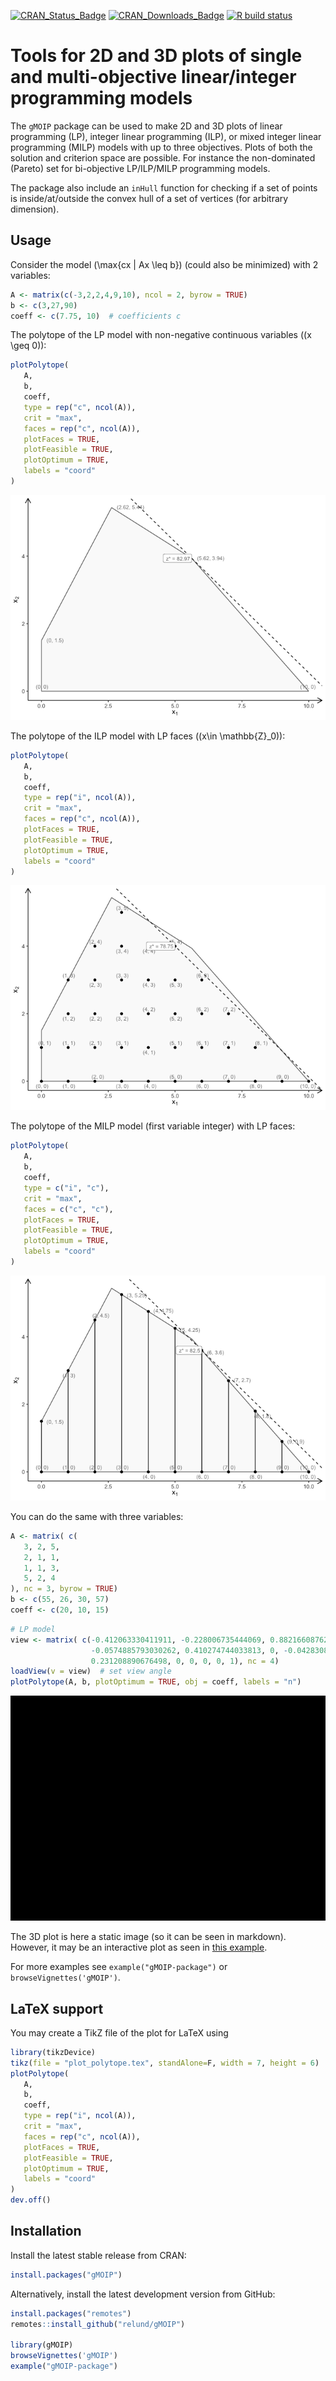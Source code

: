 
<!-- README.md is generated from README.Rmd. Please edit that file -->

<!-- badges: start -->

[![CRAN\_Status\_Badge](http://www.r-pkg.org/badges/version/gMOIP)](https://CRAN.R-project.org/package=gMOIP)
[![CRAN\_Downloads\_Badge](http://cranlogs.r-pkg.org/badges/grand-total/gMOIP?color=brightgreen)](http://cranlogs.r-pkg.org/downloads/total/last-month/gMOIP)
[![R build
status](https://github.com/relund/gMOIP/workflows/R-CMD-check/badge.svg)](https://github.com/relund/gMOIP/actions)
<!-- badges: end -->

# Tools for 2D and 3D plots of single and multi-objective linear/integer programming models

The `gMOIP` package can be used to make 2D and 3D plots of linear
programming (LP), integer linear programming (ILP), or mixed integer
linear programming (MILP) models with up to three objectives. Plots of
both the solution and criterion space are possible. For instance the
non-dominated (Pareto) set for bi-objective LP/ILP/MILP programming
models.

The package also include an `inHull` function for checking if a set of
points is inside/at/outside the convex hull of a set of vertices (for
arbitrary dimension).

## Usage

Consider the model \(\max\{cx | Ax \leq b\}\) (could also be minimized)
with 2 variables:

``` r
A <- matrix(c(-3,2,2,4,9,10), ncol = 2, byrow = TRUE)
b <- c(3,27,90)
coeff <- c(7.75, 10)  # coefficients c
```

The polytope of the LP model with non-negative continuous variables
(\(x \geq 0\)):

``` r
plotPolytope(
   A,
   b,
   coeff,
   type = rep("c", ncol(A)),
   crit = "max",
   faces = rep("c", ncol(A)),
   plotFaces = TRUE,
   plotFeasible = TRUE,
   plotOptimum = TRUE,
   labels = "coord"
)
```

![](README-lp-1.png)<!-- -->

The polytope of the ILP model with LP faces (\(x\in \mathbb{Z}_0\)):

``` r
plotPolytope(
   A,
   b,
   coeff,
   type = rep("i", ncol(A)),
   crit = "max",
   faces = rep("c", ncol(A)),
   plotFaces = TRUE,
   plotFeasible = TRUE,
   plotOptimum = TRUE,
   labels = "coord"
)
```

![](README-ilp-1.png)<!-- -->

The polytope of the MILP model (first variable integer) with LP faces:

``` r
plotPolytope(
   A,
   b,
   coeff,
   type = c("i", "c"),
   crit = "max",
   faces = c("c", "c"),
   plotFaces = TRUE,
   plotFeasible = TRUE,
   plotOptimum = TRUE,
   labels = "coord"
)
```

![](README-milp-1.png)<!-- -->

You can do the same with three variables:

``` r
A <- matrix( c(
   3, 2, 5,
   2, 1, 1,
   1, 1, 3,
   5, 2, 4
), nc = 3, byrow = TRUE)
b <- c(55, 26, 30, 57)
coeff <- c(20, 10, 15)
```

``` r
# LP model
view <- matrix( c(-0.412063330411911, -0.228006735444069, 0.882166087627411, 0, 0.910147845745087,
                  -0.0574885793030262, 0.410274744033813, 0, -0.042830865830183, 0.97196090221405,
                  0.231208890676498, 0, 0, 0, 0, 1), nc = 4)   
loadView(v = view)  # set view angle
plotPolytope(A, b, plotOptimum = TRUE, obj = coeff, labels = "n")
```

![](README-3d-1.png)<!-- -->

The 3D plot is here a static image (so it can be seen in markdown).
However, it may be an interactive plot as seen in [this
example](http://htmlpreview.github.io/?https://github.com/relund/gMOIP/blob/master/inst/examples/3d_interactive.html).

For more examples see `example("gMOIP-package")` or
`browseVignettes('gMOIP')`.

## LaTeX support

You may create a TikZ file of the plot for LaTeX using

``` r
library(tikzDevice)
tikz(file = "plot_polytope.tex", standAlone=F, width = 7, height = 6)
plotPolytope(
   A,
   b,
   coeff,
   type = rep("i", ncol(A)),
   crit = "max",
   faces = rep("c", ncol(A)),
   plotFaces = TRUE,
   plotFeasible = TRUE,
   plotOptimum = TRUE,
   labels = "coord"
)
dev.off()
```

## Installation

Install the latest stable release from CRAN:

``` r
install.packages("gMOIP")
```

Alternatively, install the latest development version from GitHub:

``` r
install.packages("remotes")
remotes::install_github("relund/gMOIP")

library(gMOIP)
browseVignettes('gMOIP')
example("gMOIP-package")
```
